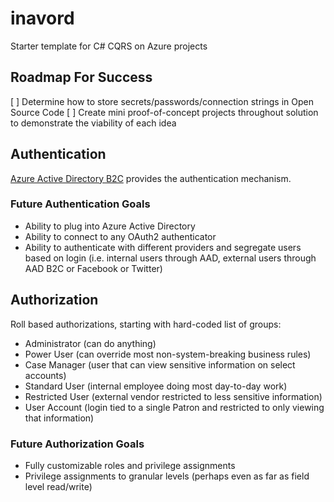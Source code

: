 # inavord

Starter template for C# CQRS on Azure projects

## Roadmap For Success

[ ] Determine how to store secrets/passwords/connection strings in Open Source Code
[ ] Create mini proof-of-concept projects throughout solution to demonstrate the viability of each idea

## Authentication

[Azure Active Directory B2C](https://azure.microsoft.com/en-us/services/active-directory-b2c/) provides the authentication mechanism.

### Future Authentication Goals

- Ability to plug into Azure Active Directory
- Ability to connect to any OAuth2 authenticator
- Ability to authenticate with different providers and segregate users based on login (i.e. internal users through AAD, external users through AAD B2C  or Facebook or Twitter)

## Authorization

Roll based authorizations, starting with hard-coded list of groups:

- Administrator (can do anything)
- Power User (can override most non-system-breaking business rules)
- Case Manager (user that can view sensitive information on select accounts)
- Standard User (internal employee doing most day-to-day work)
- Restricted User (external vendor restricted to less sensitive information)
- User Account (login tied to a single Patron and restricted to only viewing that information)

### Future Authorization Goals

- Fully customizable roles and privilege assignments
- Privilege assignments to granular levels (perhaps even as far as field level read/write)
